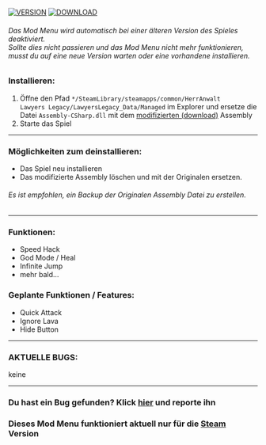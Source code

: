 [![VERSION](https://img.shields.io/badge/Version-0.2-red?style=for-the-badge)](https://github.com/mopsfl/unity-game-cheats/blob/main/HerrAnwalt%20Lawyers%20Legacy/Mod%20Menu/)
[![DOWNLOAD](https://img.shields.io/badge/Download-green?style=for-the-badge)](https://github.com/mopsfl/dnSpy-codes/raw/main/HerrAnwalt%20Lawyers%20Legacy/Mod%20Menu/Assembly-CSharp.dll)
###### Das Mod Menu wird automatisch bei einer älteren Version des Spieles deaktiviert. <br> Sollte dies nicht passieren und das Mod Menu nicht mehr funktionieren, musst du auf eine neue Version warten oder eine vorhandene installieren.

### Installieren:
1. Öffne den Pfad <code>*/SteamLibrary/steamapps/common/HerrAnwalt Lawyers Legacy/LawyersLegacy_Data/Managed</code> im Explorer und ersetze die Datei <code>Assembly-CSharp.dll</code> mit dem [modifizierten (download)](https://github.com/mopsfl/dnSpy-codes/raw/main/HerrAnwalt%20Lawyers%20Legacy/Mod%20Menu/Assembly-CSharp.dll) Assembly 
2. Starte das Spiel

_________

### Möglichkeiten zum deinstallieren:
- Das Spiel neu installieren
- Das modifizierte Assembly löschen und mit der Originalen ersetzen.
###### Es ist empfohlen, ein Backup der Originalen Assembly Datei zu erstellen.
_________

### Funktionen:
- Speed Hack
- God Mode / Heal
- Infinite Jump
- mehr bald...

### Geplante Funktionen / Features:
- Quick Attack
- Ignore Lava
- Hide Button

_____________

### AKTUELLE BUGS:
keine
_____________

### Du hast ein Bug gefunden? Klick [hier](https://github.com/mopsfl/unity-game-cheats/issues/new/choose) und reporte ihn
### Dieses Mod Menu funktioniert aktuell nur für die [Steam](https://steamcommunity.com/app/2179290) Version
